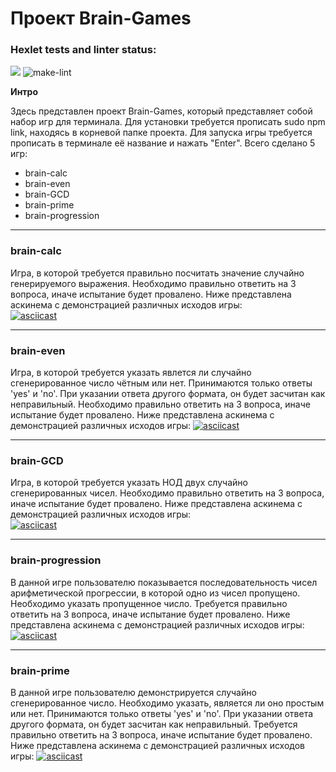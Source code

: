 # Проект Brain-Games  
  
  ### Hexlet tests and linter status:
<a href="https://codeclimate.com/github/codeclimate/codeclimate/maintainability"><img src="https://api.codeclimate.com/v1/badges/a99a88d28ad37a79dbf6/maintainability" /></a> ![make-lint](https://github.com/Mansur903/frontend-project-lvl1/workflows/make-lint/badge.svg)

**Интро**  
  
Здесь представлен проект Brain-Games, который представляет собой набор игр для терминала. Для установки требуется прописать sudo npm link, находясь в корневой папке проекта. Для запуска игры требуется прописать в терминале её название и нажать "Enter". Всего сделано 5 игр:  
- brain-calc  
- brain-even  
- brain-GCD  
- brain-prime  
- brain-progression  

***  
### brain-calc  
Игра, в которой требуется правильно посчитать значение случайно генерируемого выражения. Необходимо правильно ответить на 3 вопроса, иначе испытание будет провалено. Ниже представлена аскинема с демонстрацией различных исходов игры:  
[![asciicast](https://asciinema.org/a/iAZTSTWgWqrmnvE72HNoEalbF.svg)](https://asciinema.org/a/iAZTSTWgWqrmnvE72HNoEalbF)  
  
***  
  
### brain-even  
Игра, в которой требуется указать явлется ли случайно сгенерированное число чётным или нет. Принимаются только ответы 'yes' и 'no'. При указании ответа другого формата, он будет засчитан как неправильный. Необходимо правильно ответить на 3 вопроса, иначе испытание будет провалено. Ниже представлена аскинема с демонстрацией различных исходов игры:
[![asciicast](https://asciinema.org/a/EO45Dql4qGAyXAo6IVLTYTpv9.svg)](https://asciinema.org/a/EO45Dql4qGAyXAo6IVLTYTpv9)  
  
***  
  
### brain-GCD  
Игра, в которой требуется указать НОД двух случайно сгенерированных чисел. Необходимо правильно ответить на 3 вопроса, иначе испытание будет провалено. Ниже представлена аскинема с демонстрацией различных исходов игры:  
[![asciicast](https://asciinema.org/a/UkBkFi97AqeTaHQE3dwVbxTv3.svg)](https://asciinema.org/a/UkBkFi97AqeTaHQE3dwVbxTv3)  
  
***  
  
### brain-progression  
В данной игре пользователю показывается последовательность чисел арифметической прогрессии, в которой одно из чисел пропущено. Необходимо указать пропущенное число. Требуется правильно ответить на 3 вопроса, иначе испытание будет провалено. Ниже представлена аскинема с демонстрацией различных исходов игры:  
[![asciicast](https://asciinema.org/a/G5xkdZ0RIWd7XKr8L7E4PzMxK.svg)](https://asciinema.org/a/G5xkdZ0RIWd7XKr8L7E4PzMxK)    
  
***  
  
### brain-prime  
В данной игре пользователю демонстрируется случайно сгенерированное число. Необходимо указать, является ли оно простым или нет. Принимаются только ответы 'yes' и 'no'. При указании ответа другого формата, он будет засчитан как неправильный. Требуется правильно ответить на 3 вопроса, иначе испытание будет провалено. Ниже представлена аскинема с демонстрацией различных исходов игры:
[![asciicast](https://asciinema.org/a/NmBjBkNmWGzM1sHJ7xBVF3L4K.svg)](https://asciinema.org/a/NmBjBkNmWGzM1sHJ7xBVF3L4K)  
  
